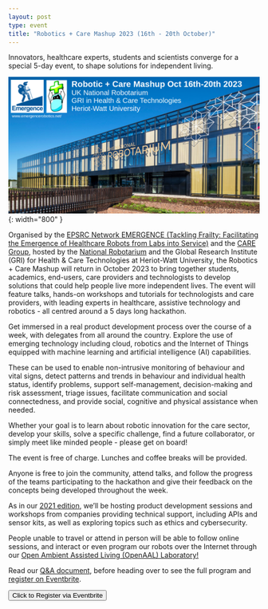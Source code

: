```yaml
---
layout: post
type: event
title: "Robotics + Care Mashup 2023 (16th - 20th October)"
---
```


Innovators, healthcare experts, students and scientists converge for a special 5-day event, to shape solutions for independent living.

![Annotated campus map with NR](/img/news/mashup.png){: width="800" }

Organised by the <a href="https://www.emergencerobotics.net/">EPSRC Network EMERGENCE (Tackling Frailty: Facilitating the Emergence of Healthcare Robots from Labs into Service)</a> and the <a href="https://care.hw.ac.uk">CARE Group</a>, hosted by the <a href="https://www.hw.ac.uk/uk/research/the-national-robotarium.htm">National Robotarium</a> and the Global Research Institute (GRI) for Health &amp; Care Technologies at Heriot-Watt University, the Robotics + Care Mashup will return in October 2023 to bring together students, academics, end-users, care providers and technologists to develop solutions that could help people live more independent lives. The event will feature talks, hands-on workshops and tutorials for technologists and care providers, with leading experts in healthcare, assistive technology and robotics - all centred around a 5 days long hackathon.

Get immersed in a real product development process over the course of a week, with delegates from all around the country. Explore the use of emerging technology including cloud, robotics and the Internet of Things equipped with machine learning and artificial intelligence (AI) capabilities.

These can be used to enable non-intrusive monitoring of behaviour and vital signs, detect patterns and trends in behaviour and individual health status, identify problems, support self-management, decision-making and risk assessment, triage issues, facilitate communication and social connectedness, and provide social, cognitive and physical assistance when needed.

Whether your goal is to learn about robotic innovation for the care sector, develop your skills, solve a specific challenge, find a future collaborator, or simply meet like minded people - please get on board!

The event is free of charge. Lunches and coffee breaks will be provided.

Anyone is free to join the community, attend talks, and follow the progress of the teams participating to the hackathon and give their feedback on the concepts being developed throughout the week.

As in our <a href="https://www.scottishhousingnews.com/articles/robotics-and-care-event-demonstrates-world-first-for-assisted-living-technology-users">2021 edition</a>, we’ll be hosting product development sessions and workshops from companies providing technical support, including APIs and sensor kits, as well as exploring topics such as ethics and cybersecurity.

People unable to travel or attend in person will be able to follow online sessions, and interact or even program our robots over the Internet through our <a href="http://care.hw.ac.uk/research/openaal.html">Open Ambient Assisted Living (OpenAAL) Laboratory!</a>

Read our <a href="https://care.hw.ac.uk/downloads/Mashup_FAQs.pdf">Q&A document</a>, before heading over to see the full program and <a href="https://www.eventbrite.co.uk/e/robotic-care-mashup-hackathon-oct16th-20th-tickets-718437394587?aff=oddtdtcreator">register on Eventbrite</a>.

<button name="button" onclick="window.location.href='https://www.eventbrite.co.uk/e/robotic-care-mashup-hackathon-oct16th-20th-tickets-718437394587?aff=oddtdtcreator';">Click to Register via Eventbrite</button>